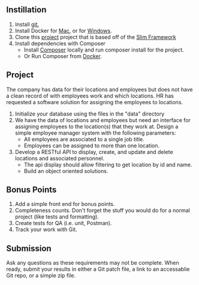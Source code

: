 ## Instillation
 1. Install [git.](https://git-scm.com/book/en/v2/Getting-Started-Installing-Git)
 2. Install Docker for [Mac](https://docs.docker.com/docker-for-mac/install/), or for [Windows](https://docs.docker.com/docker-for-windows/install/).
 3. Clone this [project](https://github.com/rioseo/code-assessment-php) project that is based off of the [Slim Framework](https://www.slimframework.com/)
 4. Install dependencies with Composer
    * Install [Composer](https://symfony.com/doc/2.5/cookbook/composer.html) locally and run composer install for the project.
    * Or Run Composer from [Docker](https://docs.docker.com/samples/library/composer/).

## Project
The company has data for their locations and employees but does not have a clean record of with employees work and which locations. HR has requested a software solution for assigning the employees to locations.
 1. Initialize your database using the files in the "data" directory
 2. We have the data of locations and employees but need an interface for assigning employees to the location(s) that they work at. Design a simple employee manager system with the following parameters:
    * All employees are associated to a single job title.
    * Employees can be assigned to more than one location.
 3. Develop a RESTful API to display, create, and update and delete locations and associated personnel.
    * The api display should allow filtering to get location by id and name.
    * Build an object oriented solutions.

## Bonus Points
 1. Add a simple front end for bonus points.
 2. Completeness counts. Don't forget the stuff you would do for a normal project (like tests and formatting).
 3. Create tests for QA (i.e. unit, Postman).
 4. Track your work with Git.
  
## Submission
Ask any questions as these requirements may not be complete. When ready, submit your results in either a Git patch file, a link to an accessablie Git repo, or a simple zip file.
